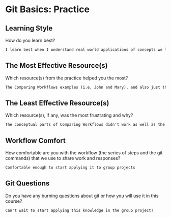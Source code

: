 # Git Basics: Practice

## Learning Style

How do you learn best?

```md
I learn best when I understand real world applications of concepts we learn in class. As an example, we learned today about adding an upstream remote repository. It didn't click until I understood a potential real world application i.e. adding an enterprise style-guide remote repository to pull from. I learn through concrete examples.
```

## The Most Effective Resource(s)

Which resource(s) from the practice helped you the most?

```md
The Comparing Workflows examples (i.e. John and Mary), and also just the process of creating the response branch to submit this questionnaire.
```

## The Least Effective Resource(s)

Which resource(s), if any, was the most frustrating and why?

```md
The conceptual parts of Comparing Workflows didn't work as well as the examples.
```

## Workflow Comfort

How comfortable are you with the workflow (the series of steps and the git
commands) that we use to share work and responses?

```md
Comfortable enough to start applying it to group projects
```

## Git Questions

Do you have any burning questions about git or how you will use it in this
course?

```md
Can't wait to start applying this knowledge in the group project!
```
